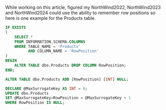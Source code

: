 While working on this article, figured my NorthWind2022, NorthWind2023 and NorthWind2024 could use the ability to remember row positions so here is one example for the Products table.

```sql
IF EXISTS
(
    SELECT *
    FROM INFORMATION_SCHEMA.COLUMNS
    WHERE TABLE_NAME = 'Products'
          AND COLUMN_NAME = 'RowPosition'
)
BEGIN
    ALTER TABLE dbo.Products DROP COLUMN RowPosition;
END;

ALTER TABLE dbo.Products ADD [RowPosition] [INT] NULL;

DECLARE @MaxSurrogateKey AS INT = 0;
UPDATE dbo.Products
SET @MaxSurrogateKey=RowPosition = @MaxSurrogateKey + 1
WHERE RowPosition IS NULL;
```